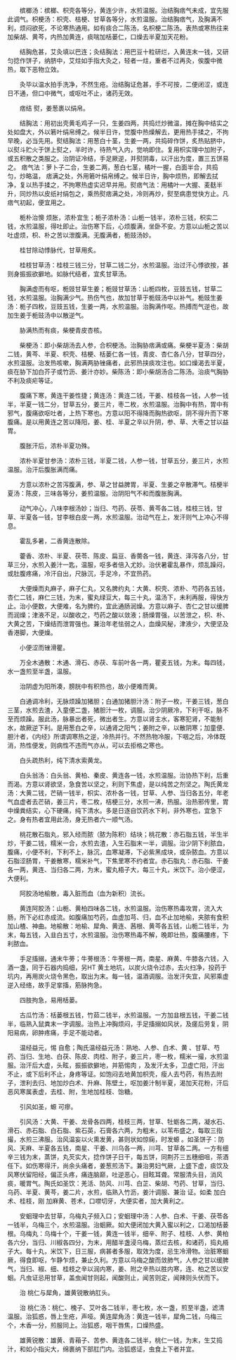 <!-- { "loadSidebar": true } -->
　　槟榔汤：槟榔、枳壳各等分，黄连少许，水煎温服。治结胸痞气未成，宜先服此调气。枳梗汤：枳壳、桔梗、甘草各等分，水煎温服。治结胸痞气，及胸满不利，烦闷欲死，不论寒热通用。如有痰合二陈汤，名枳梗二陈汤。表热或寒热往来加柴胡、黄芩，内热加黄连，痰喘加栝蒌仁，口燥去半夏加天花粉。

　　结胸危甚，艾灸填以巴连；灸结胸法：用巴豆十粒研烂，入黄连末一钱，又研匀捻作饼子，纳脐中，艾炷如手指大灸之，轻者一炷，重者不过再灸，俟腹中微热，取下恶物立效。

　　灸毕以温水拍手洗净，不然生疮。治结胸证危甚，手不可按，二便闭涩，或连日不通，但口中微气，或呕吐不止，诸药无效。

　　痞结 熨，姜葱裹以绢帛。

　　结胸法：用初出壳黄毛鸡子一只，生姜四两，共捣烂炒微温，摊在胸中结实之处如盘大，外以箬叶绢帛缚之。候半日许，觉腹中热燥解去，更用热手揉之，不拘早晚，必当先用。熨结胸法：用葱白十茎，生姜一两，共捣碎作饼，炙热贴脐中，以熨斗贮火于饼上熨之，半时许，待热气入内，觉响即住。复用枳实理中加附子，或五积散之类服之。治阴证冷结，手足厥逆，并熨阴毒，以汗出为度，置三五饼易之。 痞气法：萝卜子二合，生姜二两，葱白七茎，橘叶一握，白面半合，共捣匀，炒略温， 痞满之处，外用箬叶绢帛缚之。候半日许，胸中烦热，即解去拭净，复以热手揉之，不拘寒热虚实迟早并用。熨痞气法：用橘叶一大握、麦麸半升，同炒热以皮纸衬绢包之，乘热熨痞满之处，冷则再炒，熨至病患觉快方止。凡痞气初起，便宜用之。

　　栀朴治懊 烦胀，浓朴宜生；栀子浓朴汤：山栀一钱半，浓朴三钱，枳实二钱，水煎温服，得吐即止。治伤寒下后，心烦腹满，坐卧不安。方意以山栀之苦以吐虚烦，枳、朴之苦以泄腹满。无腹满者，栀豉汤妙。

　　桂甘除动悸脉代，甘草用炙。

　　桂枝甘草汤：桂枝三钱三分，甘草二钱二分，水煎温服。治过汗心悸欲按，甚则身振振欲擗地。如脉代结者，宜炙甘草汤。

　　胸满虚而有呕，栀豉甘草生姜；栀豉甘草汤：山栀四枚，豆豉五钱，甘草二钱，水煎温服。治胸满少气。热伤气也，故加甘草于栀豉汤中以补气。栀豉生姜汤：栀子四枚，豆豉五钱，生姜一两，水煎温服。治胸满作呕。热搏而气逆也，故加生姜于栀豉汤中以散逆气。

　　胁满热而有痰，柴梗青皮杏核。

　　柴梗汤：即小柴胡汤去人参，合枳梗汤。治胸胁痞满或痛。柴梗半夏汤：柴胡二钱，黄芩、半夏、枳壳、桔梗、栝蒌仁各一钱，青皮、杏仁各八分，甘草四分，水煎温服。治发热咳嗽，胸满两胁锉痛者，此邪热挟痰攻注也。如口燥渴去半夏，痰在胁下加白芥子或竹沥、姜汁亦妙。柴陈汤：即小柴胡汤合二陈汤。治痰气胸胁不利及痰疟等证。

　　腹痛下寒，黄连干姜性捷；黄连汤：黄连二钱，干姜、桂枝各一钱，人参一钱半，半夏一钱二分，甘草五分，姜三片，枣二枚，水煎温服。治胸中有热，胃中有邪气，腹痛欲呕吐者，上热下寒也。方意以阳不得降而胸热欲呕，阴不得升而下寒腹痛。是以用黄连之苦以降阳，姜、桂、半夏之辛以升阴，参、草、大枣之甘以益胃。

　　腹胀汗后，浓朴半夏功殊。

　　浓朴半夏甘参汤：浓朴三钱，半夏二钱，人参一钱，甘草五分，姜三片，水煎温服。治汗后腹胀满而痛。

　　方意以浓朴之苦泻腹满，参、草之甘益脾胃，半夏、生姜之辛散滞气。桔梗半夏汤：陈皮，三味各等分，姜煎温服。治阴阳气不和而腹胀胸满。

　　动气冲心，八味李根汤妙；当归、芍药、茯苓、黄芩各二钱，桂枝三钱，甘草、半夏各一钱，甘李根白皮一两，水煎温服。治动气在上，发汗则气上冲心不得息。

　　霍乱多暑，二香黄连散除。

　　藿香、浓朴、半夏、茯苓、陈皮、扁豆、香薷各一钱，黄连、泽泻各八分，甘草三分，水煎入姜汁一匙，温服，呕多者倍入尤妙。治伏暑霍乱暴作，烦乱躁闷，或肚腹疼痛，冷汗自出，尺脉沉，手足冷，不宜热药。

　　大便燥而丸麻子，麻子仁丸，又名脾约丸：大黄、枳壳、浓朴、芍药各五钱，杏仁二钱，麻仁三钱，为末，蜜丸绿豆大，每三十丸，温汤下，未利再服，得快方止。治小便数，大便难，名为脾约，宜此通肠润燥。方意以麻子、杏仁之甘以缓脾而润燥；津液不足，以酸收之，芍药之酸以敛液；肠燥胃强，以苦泄之，枳、朴、大黄之苦，下燥结而泄胃强也。兼治年老怯弱之人，血燥风秘，津液少，大便坚及香港脚，大便燥。

　　小便涩而锉滑瞿。

　　万全木通散：木通、滑石、赤茯、车前叶各一两，瞿麦五钱，为末。每四钱，水一盏煎至半盏，温服。

　　治阴虚为阳所凑，膀胱中有积热也，故小便难而黄。

　　白通调冷利，无脉烦躁加猪胆；白通加猪胆汁汤：附子一枚，干姜三钱，葱白三茎，水煎去渣，入童便二盏，猪胆汁一枚，调服。治少阴厥冷，下利干呕，脉不至而烦躁。服此汤，脉暴出者死，微出者生。方意以肾主水，客寒犯肾，不能制水，故厥逆下利。是用葱白之辛，以通肾之阳气；姜附之辛，以散阴寒；加童便、胆汁者，《内经》所谓调寒热之逆，冷热并行。不然热物冷服，下咽之后，冷体既消，热性便发，则病性不违而气亦从，可以去拒格之寒也。

　　白头疏热利，纯下清水索黄龙。

　　白头翁汤：白头翁、黄柏、秦皮、黄连各一钱，水煎温服。治协热下利，后重而渴。方意以肾欲坚，急食苦以坚之，利则下焦虚，是以纯苦之剂坚之。陶氏黄龙汤：大黄二钱，芒硝一钱半，枳实、浓朴各一钱，甘草、人参、当归各五分，年老气血虚者去芒硝，姜三片，枣二枚，桔梗三分，水煎一沸，热服。治热邪传里，胃中燥粪结实，心下硬痛，纯下清水。多是日逐自饮药水下利，非外寒也，宜急下之。身有热者宜用此汤，身无热者六一顺气汤。

　　桃花散石脂丸，邪入经而脓（脓为陈积）结块；桃花散：赤石脂五钱，半生半炒，干姜二钱，糯米一合，水煎去渣，入生石脂末一半，调服。治少阴下利脓血，腹痛，小便不利，下利不上，脉沉，血寒凝滞，下必紫黑成块，或杂脓血。方意以石脂涩肠胃，干姜散寒，糯米补气，下焦里寒不约者宜。赤石脂丸：赤石脂、干姜各一两，黄连、当归各二两，为末，蜜丸梧子大，每三十丸，米饮下。治小便涩，大便利。

　　阿胶汤地榆散，毒入脏而血（血为新积）流长。

　　黄连阿胶汤：山栀、黄柏四味各二钱，水煎温服。治伤寒热毒攻胃，流入大肠，所下必红赤成流。如腹痛加芍药，血虚加芎、归，血不止加地榆，夹脓有食积加山楂、神曲。地榆散：地榆、犀角、黄连、茜根、黄芩各五钱，山栀二钱半，为末，每五钱，入韭白五寸，水煎温服。治伤寒热毒不解，晚即壮热，腹痛腰疼，下利脓血。

　　手足搐搦，通末牛蒡；牛蒡根汤：牛蒡根一两，南星、麻黄、牛膝各六钱，入酒一盏，同于石器内捣细，另HT 黄土地坑，以炭火烧令过赤，去火扫净，投药于坑内，再用炭火烧令黑色，取出为末。每一钱，温酒调服。治发汗失宜，风邪乘虚逆入经络，故手足挛搐，筋脉拘急。

　　四肢拘急，易用栝蒌。

　　古瓜竹汤：栝蒌根五钱，竹茹二钱半，水煎温服。一方加韭根五钱，干姜二钱半，临熟入鼠粪末一字调服。治热上冲胸烦闷，手足搐搦如风状，及瘥后劳复，阴阳易病，卵肿疼痛，手足不能动者。

　　温经益元，惕 自愈；陶氏温经益元汤：熟地、人参、白术、黄 、甘草、芍药、当归、生地、白茯、陈皮、肉桂、附子，姜三片，枣一枚，糯米一撮，水煎温服。治汗后大虚，头眩，振振欲擗地，并筋惕肉 ，及发汗太多，卫虚亡阳，汗出不止，或下后利不止，身疼等证。如饱闷去地黄加枳壳，瘦人去芍药，有热去附子，泄利去归、地加炒白术、升麻、陈壁土，呕加姜汁制半夏，渴加天花粉，汗后恶风寒属表虚，去桂、附，生地加桂枝、饴糖。

　　引风如圣，螈 可瘳。

　　引风汤：大黄、干姜、龙骨各四两，桂枝三两，甘草、牡蛎各二两，凝水石、滑石、赤石脂、白石脂、紫石英，石膏各六两，为粗末，以苇布盛之，每取三指撮，水煎三沸服。治风温妄以火熏发黄，甚则状如惊痫，时发螈 。如圣饼子：防风、天麻、半夏各五钱，南星、干姜、川乌各一两，川芎、甘草各二两。一方有细辛三钱为末，蒸饼，丸芡实大，捻作饼子日干，每五饼，同荆芥三五穗细咀，茶酒任下。如伤寒得汗，尚余头痛者，姜葱煎汤下。兼治男妇气厥，上盛下虚，痰饮及风寒伏留阳经，偏正头疼，痛连脑巅，吐逆恶心，目眩耳聋。常服清头目，消风痰，暖胃气。陶氏如圣饮：羌活、防风、川芎、白芷、柴胡、芍药、甘草，当归、乌药、半夏、黄芩，姜二片，水煎，临熟入竹沥，姜汁调服、兼治 证。如柔 加白术、桂枝，刚 加麻黄、苍术，口噤切牙，大便实者，加大黄利之。

　　安蛔理中去甘草，乌梅丸子频入口；安蛔理中汤：人参、白术、干姜、茯苓各一钱半，乌梅三个，水煎温服。治蛔厥。如大便闭加大黄入蜜以利之，口渴加栝蒌根。乌梅丸：乌梅十个，干姜一钱，黄连一钱半，细辛、附子、桂枝、人参、黄柏各六分，当归、川椒各四分，为末，用醋半盏浸乌梅，蒸烂去核，和诸药，捣丸梧子大。每十丸，米饮下，日三服，病甚者多服，取效为度，忌生冷滑物。治脏寒蛔厥，得食即呕，乍静乍烦，兼止久利。方意以乌梅之酸而敛肺气，人参之甘以缓脾气，当归、椒、细、桂枝之辛以润内寒，姜、附之辛热以胜内寒，连、柏之苦以安蛔。凡虫证忌用甘草，盖虫闻甘则起，闻酸则止，闻苦则定，闻辣则头伏而下。

　　治 桃仁与犀角，雄黄锐散纳肛头。

　　治 桃仁汤：桃仁、槐子、艾叶各二钱半，枣七枚，水一盏，煎至半盏，滤清温服。治狐惑，唇上生疮，声哑。黄连犀角汤：黄连一钱半，犀角二钱，乌梅三个，木香一分，煎服同上。治狐惑，咽干唇焦，口燥热盛。

　　雄黄锐散：雄黄、青葙子、苦参、黄连各二钱半，桃仁一钱，为末，生艾捣汁，和如小指尖大，绵裹纳下部肛门内。治狐惑证，虫食上下者并宜。


